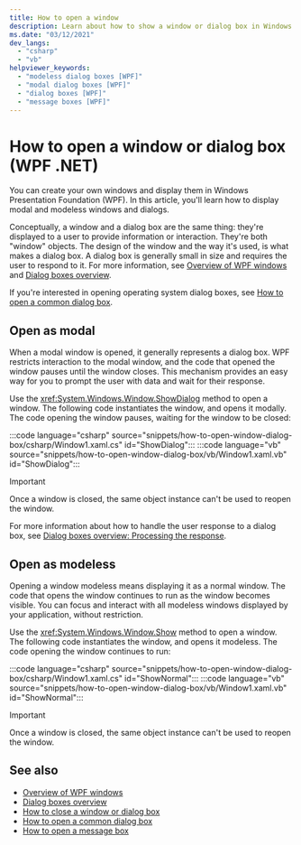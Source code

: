 ```yaml
---
title: How to open a window
description: Learn about how to show a window or dialog box in Windows Foundation Presentation (WPF). You'll also learn how to handle common scenarios around managing a window or dialog box.
ms.date: "03/12/2021"
dev_langs: 
  - "csharp"
  - "vb"
helpviewer_keywords: 
  - "modeless dialog boxes [WPF]"
  - "modal dialog boxes [WPF]"
  - "dialog boxes [WPF]"
  - "message boxes [WPF]"
---
```


# How to open a window or dialog box (WPF .NET)

You can create your own windows and display them in Windows Presentation Foundation (WPF). In this article, you'll learn how to display modal and modeless windows and dialogs.

Conceptually, a window and a dialog box are the same thing: they're displayed to a user to provide information or interaction. They're both "window" objects. The design of the window and the way it's used, is what makes a dialog box. A dialog box is generally small in size and requires the user to respond to it. For more information, see [Overview of WPF windows](index.md) and [Dialog boxes overview](dialog-boxes-overview.md).

If you're interested in opening operating system dialog boxes, see [How to open a common dialog box](how-to-open-common-system-dialog-box.md).

## Open as modal

When a modal window is opened, it generally represents a dialog box. WPF restricts interaction to the modal window, and the code that opened the window pauses until the window closes. This mechanism provides an easy way for you to prompt the user with data and wait for their response.

Use the <xref:System.Windows.Window.ShowDialog> method to open a window. The following code instantiates the window, and opens it modally. The code opening the window pauses, waiting for the window to be closed:

:::code language="csharp" source="snippets/how-to-open-window-dialog-box/csharp/Window1.xaml.cs" id="ShowDialog":::
:::code language="vb" source="snippets/how-to-open-window-dialog-box/vb/Window1.xaml.vb" id="ShowDialog":::

> [!IMPORTANT]
> Once a window is closed, the same object instance can't be used to reopen the window.

For more information about how to handle the user response to a dialog box, see [Dialog boxes overview: Processing the response](dialog-boxes-overview.md#processing-the-response).

## Open as modeless

Opening a window modeless means displaying it as a normal window. The code that opens the window continues to run as the window becomes visible. You can focus and interact with all modeless windows displayed by your application, without restriction.

Use the <xref:System.Windows.Window.Show> method to open a window. The following code instantiates the window, and opens it modeless. The code opening the window continues to run:

:::code language="csharp" source="snippets/how-to-open-window-dialog-box/csharp/Window1.xaml.cs" id="ShowNormal":::
:::code language="vb" source="snippets/how-to-open-window-dialog-box/vb/Window1.xaml.vb" id="ShowNormal":::

> [!IMPORTANT]
> Once a window is closed, the same object instance can't be used to reopen the window.

## See also

- [Overview of WPF windows](index.md)
- [Dialog boxes overview](dialog-boxes-overview.md)
- [How to close a window or dialog box](how-to-close-window-dialog-box.md)
- [How to open a common dialog box](how-to-open-common-system-dialog-box.md)
- [How to open a message box](how-to-open-message-box.md)
